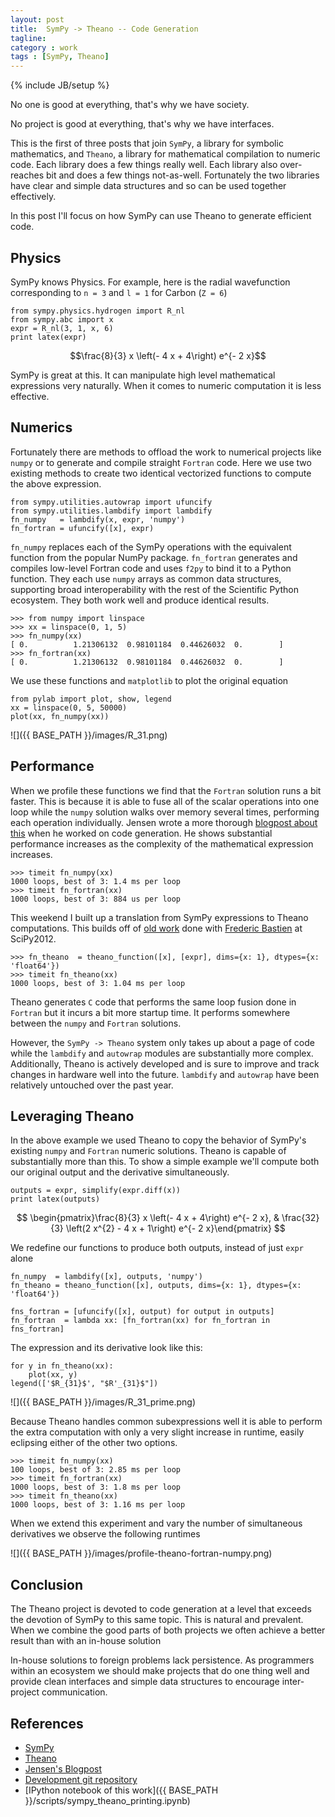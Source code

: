 ```yaml
---
layout: post
title:  SymPy -> Theano -- Code Generation
tagline:  
category : work 
tags : [SymPy, Theano]
---
```

{% include JB/setup %}

No one is good at everything, that's why we have society.

No project is good at everything, that's why we have interfaces.  

This is the first of three posts that join `SymPy`, a library for symbolic mathematics, and `Theano`, a library for mathematical compilation to numeric code.  Each library does a few things really well.  Each library also over-reaches bit and does a few things not-as-well.  Fortunately the two libraries have clear and simple data structures and so can be used together effectively. 

In this post I'll focus on how SymPy can use Theano to generate efficient code. 

Physics
-------

SymPy knows Physics.  For example, here is the radial wavefunction corresponding to `n = 3` and `l = 1` for Carbon (`Z = 6`)

    from sympy.physics.hydrogen import R_nl
    from sympy.abc import x
    expr = R_nl(3, 1, x, 6)
    print latex(expr)

$$\frac{8}{3} x \left(- 4 x + 4\right) e^{- 2 x}$$

SymPy is great at this.  It can manipulate high level mathematical expressions very naturally.  When it comes to numeric computation it is less effective. 


Numerics
--------

Fortunately there are methods to offload the work to numerical projects like `numpy` or to generate and compile straight `Fortran` code.  Here we use two existing methods to create two identical vectorized functions to compute the above expression.

    from sympy.utilities.autowrap import ufuncify
    from sympy.utilities.lambdify import lambdify
    fn_numpy   = lambdify(x, expr, 'numpy')
    fn_fortran = ufuncify([x], expr)

`fn_numpy` replaces each of the SymPy operations with the equivalent function from the popular NumPy package.  `fn_fortran` generates and compiles low-level Fortran code and uses `f2py` to bind it to a Python function.  They each use `numpy` arrays as common data structures, supporting broad interoperability with the rest of the Scientific Python ecosystem.  They both work well and produce identical results.

    >>> from numpy import linspace
    >>> xx = linspace(0, 1, 5)
    >>> fn_numpy(xx)
    [ 0.          1.21306132  0.98101184  0.44626032  0.        ]
    >>> fn_fortran(xx)
    [ 0.          1.21306132  0.98101184  0.44626032  0.        ]

We use these functions and `matplotlib` to plot the original equation

    from pylab import plot, show, legend
    xx = linspace(0, 5, 50000)
    plot(xx, fn_numpy(xx))

![]({{ BASE_PATH }}/images/R_31.png)


Performance
-----------

When we profile these functions we find that the `Fortran` solution runs a bit faster.  This is because it is able to fuse all of the scalar operations into one loop while the `numpy` solution walks over memory several times, performing each operation individually.  Jensen wrote a more thorough [blogpost about this](http://ojensen.wordpress.com/2010/08/10/fast-ufunc-ish-hydrogen-solutions/) when he worked on code generation.  He shows substantial performance increases as the complexity of the mathematical expression increases.

    >>> timeit fn_numpy(xx)
    1000 loops, best of 3: 1.4 ms per loop
    >>> timeit fn_fortran(xx)
    1000 loops, best of 3: 884 us per loop

This weekend I built up a translation from SymPy expressions to Theano computations.  This builds off of [old work](http://github.com/nouiz/theano_sympy/) done with [Frederic Bastien](http://github.com/nouiz) at SciPy2012.

    >>> fn_theano  = theano_function([x], [expr], dims={x: 1}, dtypes={x: 'float64'})
    >>> timeit fn_theano(xx)
    1000 loops, best of 3: 1.04 ms per loop

Theano generates `C` code that performs the same loop fusion done in `Fortran` but it incurs a bit more startup time.  It performs somewhere between the `numpy` and `Fortran` solutions.

However, the `SymPy -> Theano` system only takes up about a page of code while the `lambdify` and `autowrap` modules are substantially more complex.  Additionally, Theano is actively developed and is sure to improve and track changes in hardware well into the future.  `lambdify` and `autowrap` have been relatively untouched over the past year.

Leveraging Theano
-----------------

In the above example we used Theano to copy the behavior of SymPy's existing `numpy` and `Fortran` numeric solutions.  Theano is capable of substantially more than this.  To show a simple example we'll compute both our original output and the derivative simultaneously.

    outputs = expr, simplify(expr.diff(x))
    print latex(outputs)

$$ \begin{pmatrix}\frac{8}{3} x \left(- 4 x + 4\right) e^{- 2 x}, & \frac{32}{3} \left(2 x^{2} - 4 x + 1\right) e^{- 2 x}\end{pmatrix} $$

We redefine our functions to produce both outputs, instead of just `expr` alone 

    fn_numpy  = lambdify([x], outputs, 'numpy')
    fn_theano = theano_function([x], outputs, dims={x: 1}, dtypes={x: 'float64'})

    fns_fortran = [ufuncify([x], output) for output in outputs]
    fn_fortran  = lambda xx: [fn_fortran(xx) for fn_fortran in fns_fortran]

The expression and its derivative look like this:

    for y in fn_theano(xx):
        plot(xx, y)
    legend(['$R_{31}$', "$R'_{31}$"])

![]({{ BASE_PATH }}/images/R_31_prime.png)

Because Theano handles common subexpressions well it is able to perform the extra computation with only a very slight increase in runtime, easily eclipsing either of the other two options. 

    >>> timeit fn_numpy(xx)
    100 loops, best of 3: 2.85 ms per loop
    >>> timeit fn_fortran(xx)
    1000 loops, best of 3: 1.8 ms per loop
    >>> timeit fn_theano(xx)
    1000 loops, best of 3: 1.16 ms per loop

When we extend this experiment and vary the number of simultaneous derivatives we observe the following runtimes

![]({{ BASE_PATH }}/images/profile-theano-fortran-numpy.png)


Conclusion
----------

The Theano project is devoted to code generation at a level that exceeds the devotion of SymPy to this same topic.  This is natural and prevalent.  When we combine the good parts of both projects we often achieve a better result than with an in-house solution

In-house solutions to foreign problems lack persistence.  As programmers within an ecosystem we should make projects that do one thing well and provide clean interfaces and simple data structures to encourage inter-project communication.


References
----------

*   [SymPy](http://sympy.org/)
*   [Theano](http://deeplearning.net/software/theano)
*   [Jensen's Blogpost](http://ojensen.wordpress.com/2010/08/10/fast-ufunc-ish-hydrogen-solutions/)
*   [Development git repository](https://github.com/mrocklin/sympy/tree/theano-print)
*   [IPython notebook of this work]({{ BASE_PATH }}/scripts/sympy_theano_printing.ipynb)
